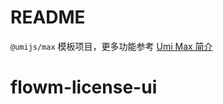 # README

`@umijs/max` 模板项目，更多功能参考 [Umi Max 简介](https://umijs.org/docs/max/introduce)
# flowm-license-ui
